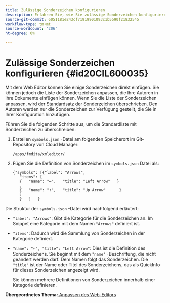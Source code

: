 ```yaml
---
title: Zulässige Sonderzeichen konfigurieren
description: Erfahren Sie, wie Sie zulässige Sonderzeichen konfigurieren
source-git-commit: 6051181e243cf71919901093c1b5590f21832545
workflow-type: tm+mt
source-wordcount: '206'
ht-degree: 0%

---
```



# Zulässige Sonderzeichen konfigurieren {#id20CIL600035}

Mit dem Web Editor können Sie einige Sonderzeichen direkt einfügen. Sie können jedoch die Liste der Sonderzeichen anpassen, die Ihre Autoren in ihre Dokumente einfügen können. Wenn Sie die Liste der Sonderzeichen anpassen, wird der Standardsatz der Sonderzeichen überschrieben. Den Autoren werden nur die Sonderzeichen zur Verfügung gestellt, die Sie in Ihrer Konfiguration hinzufügen.

Führen Sie die folgenden Schritte aus, um die Standardliste mit Sonderzeichen zu überschreiben:

1. Erstellen `symbols.json` -Datei am folgenden Speicherort im Git-Repository von Cloud Manager:

   ```
   /apps/fmdita/xmleditor/
   ```

1. Fügen Sie die Definition von Sonderzeichen im `symbols.json` Datei als:

   ```
   {"symbols": [{"label": "Arrows",
      "items": [
      {   "name": "←",   "title": "Left Arrow"   } 
      ,   
      {   "name": "↑",   "title": "Up Arrow"      } 
      ]   
      }   ]   }
   ```


Die Struktur der `symbols.json` -Datei wird nachfolgend erläutert:

- `"label": "Arrows"`: Gibt die Kategorie für die Sonderzeichen an. Im Snippet eine Kategorie mit dem Namen `"Arrows"` definiert ist.
- `"items"`: Dadurch wird die Sammlung von Sonderzeichen in der Kategorie definiert.
- `"name": "←", "title": "Left Arrow"`: Dies ist die Definition des Sonderzeichens. Sie beginnt mit dem `"name"` -Beschriftung, die nicht geändert werden darf. Dem Namen folgt das Sonderzeichen. Die `"title"` ist der Name oder Titel des Sonderzeichens, das als QuickInfo für dieses Sonderzeichen angezeigt wird.

  Sie können mehrere Definitionen von Sonderzeichen innerhalb einer Kategorie definieren.


**Übergeordnetes Thema:**[ Anpassen des Web-Editors](conf-web-editor.md)

